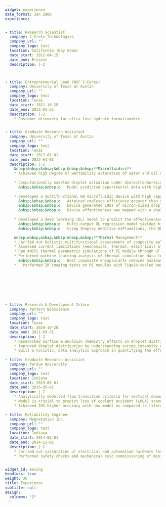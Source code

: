 ```yaml
---
widget: experience
date_format: Jan 2006
experience:


- title: Research Scientist
  company: C-Crete Technologies
  company_url: ""
  company_logo: test
  location: California (Bay Area)
  date_start: 2022-04-15
  date_end: Present
  description: |-2



- title: Entrepreneurial Lead (NSF I-Corps)
  company: University of Texas at Austin
  company_url: ""
  company_logo: test
  location: Texas
  date_start: 2021-10-25
  date_end: 2022-03-25
  description: |-2
    * Customer discovery for ultra-fast hydrate formation<br>


- title: Graduate Research Assistant
  company: University of Texas at Austin
  company_url: ""
  company_logo: test
  location: Texas
  date_start: 2017-01-01
  date_end: 2022-04-01
  description: |-2
    &nbsp;&nbsp;&nbsp;&nbsp;&nbsp;&nbsp;**Microfluidics**
    * Achieved high degree of wettability alteration of water and oil droplets via surface engineering, surfactants & electrowetting (EW) <br>
      
    * Computationally modeled droplet actuation under dielectrophoresis (DEP) <br>
      &nbsp;&nbsp;&nbsp;o	Model predicted experimental data with high accuracy (> 95%) based on electrohydrodynamic physics
      
    * Developed a multifunctional EW microfluidic device with high capability in droplet coalescence & generation <br>
      &nbsp;&nbsp;&nbsp;o	Attained coalesce efficiency greater than 95%<br>
      &nbsp;&nbsp;&nbsp;o	Device generated 100s of micron-sized droplets per second<br>
      &nbsp;&nbsp;&nbsp;o	Device effectiveness was mapped with a phase diagram with physics-based interpretability<br>
    
    * Developed a deep learning (DL) model to predict the effectiveness of microfluidic devices, which could reduce the costs of evaluating potential designs <br>
      &nbsp;&nbsp;&nbsp;o	Multi-output DL regression model yielded high prediction accuracy <br>
      &nbsp;&nbsp;&nbsp;o	Using Shapley Additive exPlanations, the DL model retained a high degree of physics-based interpretability <br><br>

    &nbsp;&nbsp;&nbsp;&nbsp;&nbsp;&nbsp;**Thermal Management**
    * Carried out holistic multifunctional assessments of composite polymeric encapsulants for power electronics (PE) modules <br>
    * Assessed current limitations (mechanical, thermal, electrical) of nanocomposites on PE modules
    * Ran ANSYS thermal parametric simulations of PE module through UT Austin’s supercomputer 
    * Performed machine learning analysis of thermal simulation data to study effect of nanocomposite encapsulants        
      &nbsp;&nbsp;&nbsp;o	Best composite encapsulants reduces maximum junction temperatures by 7.4 C (steady state) and 8.9 C (transient)
    *	Performed IR imaging tests on PE modules with liquid-cooled heatsink<br>


      





- title: Research & Development Intern
  company: Pattern Bioscience
  company_url: ""
  company_logo: test
  location: Texas
  date_start: 2020-10-28
  date_end: 2021-03-31
  description: |-2     
    * Researched surface & emulsion chemistry effects on droplet distribution in microchannel cells
    * Improved droplet distribution by understanding curing intensity and thermal effects
    * Built a holistic, data analytics approach in quantifying the effects of surfactants on droplet emulsion stability   
  
- title: Graduate Research Assistant
  company: Purdue University
  company_url: ""
  company_logo: test
  location: Indiana
  date_start: 2015-01-01
  date_end: 2016-05-01
  description: |-2
    * Analytically modelled flow transition criteria for vertical downward two-phase flow
    * Model is crucial to predict loss of coolant accident (LOCA) scenarios in high pressure nuclear power plants
    * Achieved 20% higher accuracy with new model as compared to literature    

- title: Reliability Engineer
  company: Magnetation Inc.
  company_url: ""
  company_logo: test
  location: Indiana
  date_start: 2014-03-01
  date_end: 2014-11-01
  description: |-2
    * Carried out calibration of electrical and automation hardware for a mining plant start-up
    * Performed safety checks and mechanical cold commissioning of mining plant


widget_id: moving
headless: true
weight: 30
title: Experience
subtitle: null
design:
  columns: "2"
---
```

